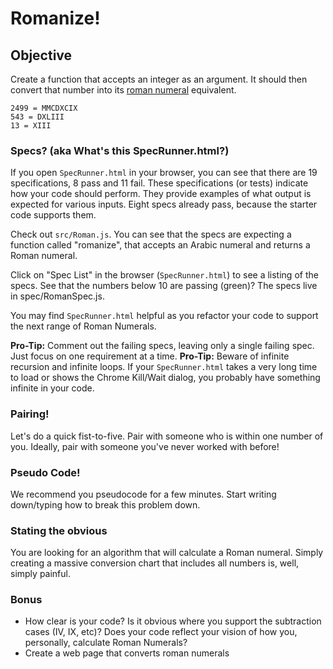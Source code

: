 <!--9:05 10 minutes -->

# Romanize!

## Objective
Create a function that accepts an integer as an argument. It should then convert that number into its [roman numeral](https://en.wikipedia.org/wiki/Roman_numerals) equivalent.

```
2499 = MMCDXCIX
543 = DXLIII
13 = XIII
```

### Specs? (aka What's this SpecRunner.html?)

If you open `SpecRunner.html` in your browser, you can see that there are 19 specifications, 8 pass and 11 fail.  These specifications (or tests) indicate how your code should perform.  They provide examples of what output is expected for various inputs. Eight specs already pass, because the starter code supports them.

Check out `src/Roman.js`.  You can see that the specs are expecting a function called "romanize", that accepts an Arabic numeral and returns a Roman numeral.

Click on "Spec List" in the browser (`SpecRunner.html`) to see a listing of the specs. See that the numbers below 10 are passing (green)?  The specs live in spec/RomanSpec.js.

You may find `SpecRunner.html` helpful as you refactor your code to support the next range of Roman Numerals.

**Pro-Tip:** Comment out the failing specs, leaving only a single failing spec.  Just focus on one requirement at a time.
**Pro-Tip:** Beware of infinite recursion and infinite loops.  If your `SpecRunner.html` takes a very long time to load or shows the Chrome Kill/Wait dialog, you probably have something infinite in your code.

### Pairing!

Let's do a quick fist-to-five.  Pair with someone who is within one number of you.  Ideally, pair with someone you've never worked with before!

<!--9:15 5 minutes -->

### Pseudo Code!

We recommend you pseudocode for a few minutes. Start writing down/typing how to break this problem down.

### Stating the obvious

You are looking for an algorithm that will calculate a Roman numeral.  Simply creating a massive conversion chart that includes all numbers is, well, simply painful.

<!--9:20 20 minutes Code out solution -->

### Bonus

- How clear is your code?  Is it obvious where you support the subtraction cases (IV, IX, etc)?  Does your code reflect your vision of how you, personally, calculate Roman Numerals?
- Create a web page that converts roman numerals
